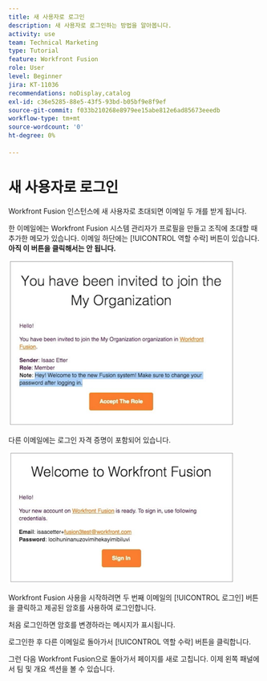 ```yaml
---
title: 새 사용자로 로그인
description: 새 사용자로 로그인하는 방법을 알아봅니다.
activity: use
team: Technical Marketing
type: Tutorial
feature: Workfront Fusion
role: User
level: Beginner
jira: KT-11036
recommendations: noDisplay,catalog
exl-id: c36e5285-88e5-43f5-93bd-b05bf9e8f9ef
source-git-commit: f033b210268e8979ee15abe812e6ad85673eeedb
workflow-type: tm+mt
source-wordcount: '0'
ht-degree: 0%

---
```


# 새 사용자로 로그인

Workfront Fusion 인스턴스에 새 사용자로 초대되면 이메일 두 개를 받게 됩니다.

한 이메일에는 Workfront Fusion 시스템 관리자가 프로필을 만들고 조직에 초대할 때 추가한 메모가 있습니다. 이메일 하단에는 [!UICONTROL 역할 수락] 버튼이 있습니다. **아직 이 버튼을 클릭해서는 안 됩니다.**

![이메일 초대의 이미지](assets/new-user-1.png)

다른 이메일에는 로그인 자격 증명이 포함되어 있습니다.

![이메일 초대의 이미지](assets/new-user-2.png)

Workfront Fusion 사용을 시작하려면 두 번째 이메일의 [!UICONTROL 로그인] 버튼을 클릭하고 제공된 암호를 사용하여 로그인합니다.

처음 로그인하면 암호를 변경하라는 메시지가 표시됩니다.

로그인한 후 다른 이메일로 돌아가서 [!UICONTROL 역할 수락] 버튼을 클릭합니다.

그런 다음 Workfront Fusion으로 돌아가서 페이지를 새로 고칩니다. 이제 왼쪽 패널에서 팀 및 개요 섹션을 볼 수 있습니다.
